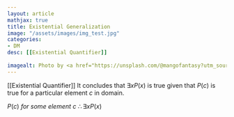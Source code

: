 ```yaml
---
layout: article
mathjax: true
title: Existential Generalization
image: "/assets/images/img_test.jpg"
categories:
- DM
desc: [[Existential Quantifier]]
 
imagealt: Photo by <a href="https://unsplash.com/@mangofantasy?utm_source=unsplash&utm_medium=referral&utm_content=creditCopyText">Tim Johnson</a> on <a href="https://unsplash.com/s/photos/logic?utm_source=unsplash&utm_medium=referral&utm_content=creditCopyText">Unsplash</a>
---
```

[[Existential Quantifier]]
It concludes that $\exists xP(x)$ is true given that $P(c)$ is true for a particular element $c$ in domain.

$P(c)\ for\ some\ element\ c$
$\therefore \exists xP(x)$
